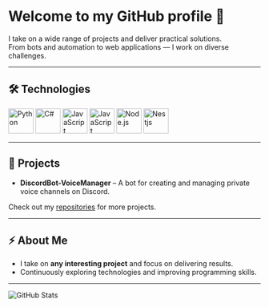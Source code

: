# Welcome to my GitHub profile 👋

I take on a wide range of projects and deliver practical solutions.  
From bots and automation to web applications — I work on diverse challenges.

---

## 🛠️ Technologies

<p>
  <img src="https://cdn.jsdelivr.net/gh/devicons/devicon/icons/python/python-original.svg" alt="Python" width="50" height="50"/>
  <img src="https://cdn.jsdelivr.net/gh/devicons/devicon/icons/csharp/csharp-original.svg" alt="C#" width="50" height="50"/>
  <img src="https://cdn.jsdelivr.net/gh/devicons/devicon/icons/javascript/javascript-original.svg" alt="JavaScript" width="50" height="50"/>
  <img src="https://cdn.jsdelivr.net/gh/devicons/devicon/icons/javascript/typescript-original.svg" alt="JavaScript" width="50" height="50"/>
  <img src="https://cdn.jsdelivr.net/gh/devicons/devicon/icons/nodejs/nodejs-original.svg" alt="Node.js" width="50" height="50"/>
  <img src="https://www.svgrepo.com/show/354107/nestjs.svg" alt="Nestjs" width="50" height="50"/>
</p>

---

## 🚀 Projects

- **DiscordBot-VoiceManager** – A bot for creating and managing private voice channels on Discord.  

Check out my [repositories](https://github.com/NEIDTM?tab=repositories) for more projects.

---

## ⚡ About Me

- I take on **any interesting project** and focus on delivering results.  
- Continuously exploring technologies and improving programming skills.  

---

![GitHub Stats](https://github-readme-stats.vercel.app/api?username=NEIDTM&show_icons=true&theme=dark)
